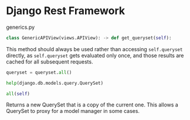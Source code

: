 # Django Rest Framework

generics.py

```Python
class GenericAPIView(views.APIView): -> def get_queryset(self):
```

This method should always be used rather than accessing `self.queryset` directly, as `self.queryset` gets evaluated only once, and those results are cached for all subsequent requests.

```Python
queryset = queryset.all()
```

```Python
help(django.db.models.query.QuerySet)

all(self)
```

Returns a new QuerySet that is a copy of the current one. This allows a QuerySet to proxy for a model manager in some cases.
